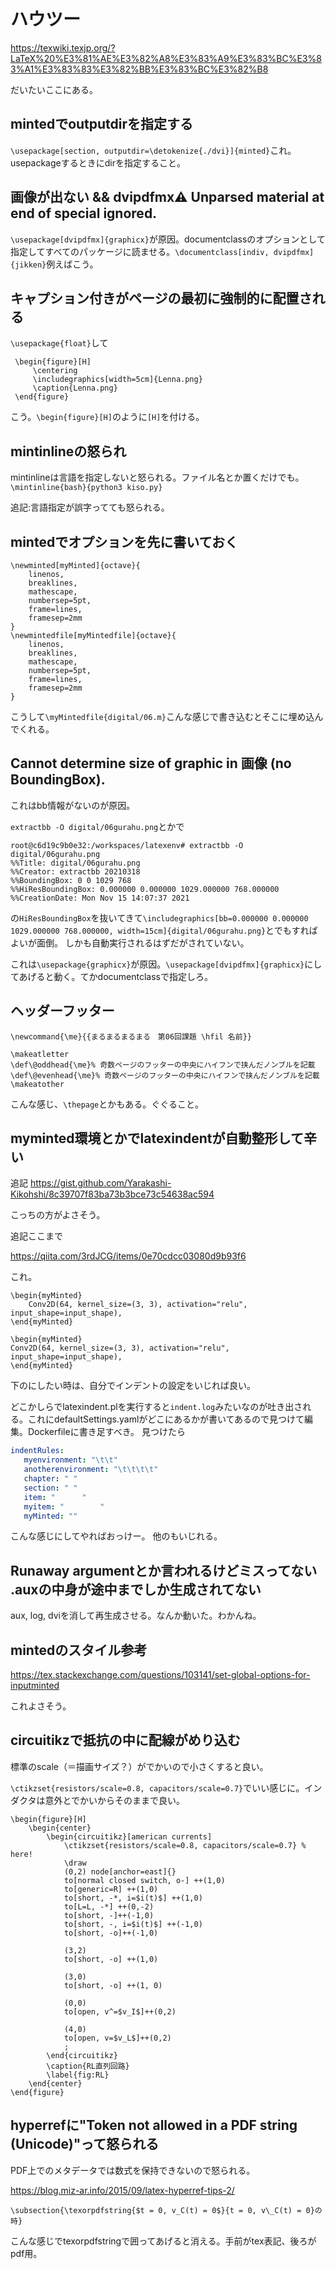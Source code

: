 # ハウツー

https://texwiki.texjp.org/?LaTeX%20%E3%81%AE%E3%82%A8%E3%83%A9%E3%83%BC%E3%83%A1%E3%83%83%E3%82%BB%E3%83%BC%E3%82%B8

だいたいここにある。

## mintedでoutputdirを指定する

`\usepackage[section, outputdir=\detokenize{./dvi}]{minted}`これ。usepackageするときにdirを指定すること。

## 画像が出ない && dvipdfmx:warning: Unparsed material at end of special ignored.

`\usepackage[dvipdfmx]{graphicx}`が原因。documentclassのオプションとして指定してすべてのパッケージに読ませる。`\documentclass[indiv, dvipdfmx]{jikken}`例えばこう。

## キャプション付きがページの最初に強制的に配置される

`\usepackage{float}`して

```
 \begin{figure}[H]
     \centering
     \includegraphics[width=5cm]{Lenna.png}
     \caption{Lenna.png}
 \end{figure}
```

こう。`\begin{figure}[H]`のように`[H]`を付ける。

## mintinlineの怒られ

mintinlineは言語を指定しないと怒られる。ファイル名とか置くだけでも。
`\mintinline{bash}{python3 kiso.py}`

追記:言語指定が誤字ってても怒られる。

## mintedでオプションを先に書いておく

```
\newminted[myMinted]{octave}{
    linenos,
    breaklines,
    mathescape,
    numbersep=5pt,
    frame=lines,
    framesep=2mm
}
\newmintedfile[myMintedfile]{octave}{
    linenos,
    breaklines,
    mathescape,
    numbersep=5pt,
    frame=lines,
    framesep=2mm
}

```

こうして`\myMintedfile{digital/06.m}`こんな感じで書き込むとそこに埋め込んでくれる。

## Cannot determine size of graphic in 画像 (no BoundingBox).

これはbb情報がないのが原因。

`extractbb -O digital/06gurahu.png`とかで

```
root@c6d19c9b0e32:/workspaces/latexenv# extractbb -O digital/06gurahu.png
%%Title: digital/06gurahu.png
%%Creator: extractbb 20210318
%%BoundingBox: 0 0 1029 768
%%HiResBoundingBox: 0.000000 0.000000 1029.000000 768.000000
%%CreationDate: Mon Nov 15 14:07:37 2021
```

の`HiResBoundingBox`を抜いてきて`\includegraphics[bb=0.000000 0.000000 1029.000000 768.000000, width=15cm]{digital/06gurahu.png}`とでもすればよいが面倒。
しかも自動実行されるはずだがされていない。

これは`\usepackage{graphicx}`が原因。`\usepackage[dvipdfmx]{graphicx}`にしてあげると動く。てかdocumentclassで指定しろ。

## ヘッダーフッター

```
\newcommand{\me}{{まるまるまるまる　第06回課題 \hfil 名前}}

\makeatletter
\def\@oddhead{\me}% 奇数ページのフッターの中央にハイフンで挟んだノンブルを記載
\def\@evenhead{\me}% 奇数ページのフッターの中央にハイフンで挟んだノンブルを記載
\makeatother
```

こんな感じ、`\thepage`とかもある。ぐぐること。

## myminted環境とかでlatexindentが自動整形して辛い

追記
https://gist.github.com/Yarakashi-Kikohshi/8c39707f83ba73b3bce73c54638ac594

こっちの方がよさそう。

追記ここまで

https://qiita.com/3rdJCG/items/0e70cdcc03080d9b93f6

これ。

```
\begin{myMinted}
    Conv2D(64, kernel_size=(3, 3), activation="relu", input_shape=input_shape),
\end{myMinted}
```

```
\begin{myMinted}
Conv2D(64, kernel_size=(3, 3), activation="relu", input_shape=input_shape),
\end{myMinted}
```

下のにしたい時は、自分でインデントの設定をいじれば良い。

どこかしらでlatexindent.plを実行すると`indent.log`みたいなのが吐き出される。これにdefaultSettings.yamlがどこにあるかが書いてあるので見つけて編集。Dockerfileに書き足すべき。
見つけたら
```yaml
indentRules:
   myenvironment: "\t\t"
   anotherenvironment: "\t\t\t\t"
   chapter: " "
   section: " "
   item: "      "
   myitem: "        "
   myMinted: ""
```
こんな感じにしてやればおっけー。
他のもいじれる。

## Runaway argumentとか言われるけどミスってない .auxの中身が途中までしか生成されてない

aux, log, dviを消して再生成させる。なんか動いた。わかんね。


## mintedのスタイル参考

https://tex.stackexchange.com/questions/103141/set-global-options-for-inputminted

これよさそう。

## circuitikzで抵抗の中に配線がめり込む

標準のscale（＝描画サイズ？）がでかいので小さくすると良い。

`\ctikzset{resistors/scale=0.8, capacitors/scale=0.7}`でいい感じに。インダクタは意外とでかいからそのままで良い。

```
\begin{figure}[H]
    \begin{center}
        \begin{circuitikz}[american currents]
            \ctikzset{resistors/scale=0.8, capacitors/scale=0.7} % here!
            \draw
            (0,2) node[anchor=east]{}
            to[normal closed switch, o-] ++(1,0)
            to[generic=R] ++(1,0)
            to[short, -*, i=$i(t)$] ++(1,0)
            to[L=L, -*] ++(0,-2)
            to[short, -]++(-1,0)
            to[short, -, i=$i(t)$] ++(-1,0)
            to[short, -o]++(-1,0)

            (3,2)
            to[short, -o] ++(1,0)

            (3,0)
            to[short, -o] ++(1, 0)

            (0,0)
            to[open, v^=$v_I$]++(0,2)

            (4,0)
            to[open, v=$v_L$]++(0,2)
            ;
        \end{circuitikz}
        \caption{RL直列回路}
        \label{fig:RL}
    \end{center}
\end{figure}
```

## hyperrefに"Token not allowed in a PDF string (Unicode)"って怒られる

PDF上でのメタデータでは数式を保持できないので怒られる。

https://blog.miz-ar.info/2015/09/latex-hyperref-tips-2/

```
\subsection{\texorpdfstring{$t = 0, v_C(t) = 0$}{t = 0, v\_C(t) = 0}の時}
```

こんな感じでtexorpdfstringで囲ってあげると消える。手前がtex表記、後ろがpdf用。
